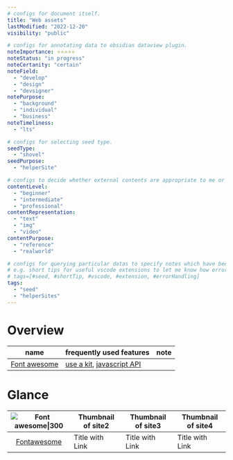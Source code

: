 ```yaml
---
# configs for document itself.
title: "Web assets"
lastModified: "2022-12-20"
visibility: "public"

# configs for annotating data to obsidian dataview plugin.
noteImportance: ⭐⭐⭐⭐⭐
noteStatus: "in progress"
noteCertanity: "certain"
noteField:
  - "develop"
  - "design"
  - "devsigner"
notePurpose:
  - "background"
  - "individual"
  - "business"
noteTimeliness:
  - "lts"

# configs for selecting seed type.
seedType:
  - "shovel"
seedPurpose:
  - "helperSite"

# configs to decide whether external contents are appropriate to me or not.
contentLevel:
  - "beginner"
  - "intermediate"
  - "professional"
contentRepresentation:
  - "text"
  - "img"
  - "video"
contentPurpose:
  - "reference"
  - "realworld"

# configs for querying particular datas to specify notes which have been noted expirences related to particular subject.
# e.g. short tips for useful vscode extensions to let me know how errors occur.
# tags=[#seed, #shortTip, #vscode, #extension, #errorHandling]
tags:
  - "seed"
  - "helperSites"
---
```

# Overview
| name                                     | frequently used features                                    | note |
| ---------------------------------------- | ----------------------------------------------------------- | ---- |
| [Font awesome](https://fontawesome.com/) | [use a kit](https://fontawesome.com/docs/web/setup/use-kit), [javascript API](https://fontawesome.com/docs/apis/) |      |

# Glance
| ![Font awesome\|300](https://img.fortawesome.com/1ce05b4b/open-graph-general.png) | Thumbnail of site2 | Thumbnail of site3 | Thumbnail of site4 |
| :------------------: | ------------------ | ------------------ | ------------------ |
| [Fontawesome](https://fontawesome.com/)    | Title with Link    | Title with Link    | Title with Link     |
